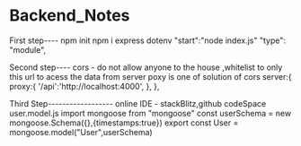 # Backend_Notes

First step----
npm init
npm i express dotenv
"start":"node index.js"
 "type": "module",

Second step----
cors - do not allow anyone to the house ,whitelist to only this url to acess the data from server
poxy is one of solution of cors
 server:{
    proxy:{
      '/api':'http://localhost:4000',
    },
  },


Third Step------------------
online IDE  - stackBlitz,github codeSpace
user.model.js
import mongoose from "mongoose"
const userSchema = new mongoose.Schema({},{timestamps:true})
export const User = mongoose.model("User",userSchema)


